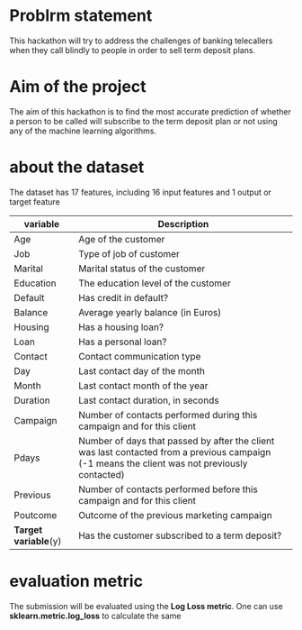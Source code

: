 
# Problrm statement             
This hackathon will try to address the challenges of banking telecallers when they call blindly to people in order to sell term deposit plans.

# Aim of the project   
The aim of this hackathon is to find the most accurate prediction of whether a person to be called will subscribe to the term deposit plan or not using any of the machine learning algorithms.

# about the dataset           
The dataset has 17 features, including 16 input features and 1 output or target feature

variable | Description|      
------------| -------------|
Age| Age of the customer
Job| Type of job of customer
Marital| Marital status of the customer
Education| The education level of the customer
Default| Has credit in default?
Balance| Average yearly balance (in Euros)
Housing| Has a housing loan?
Loan| Has a personal loan?
Contact| Contact communication type
Day| Last contact day of the month
Month| Last contact month of the year
Duration| Last contact duration, in seconds
Campaign| Number of contacts performed during this campaign and for this client
Pdays| Number of days that passed by after the client was last contacted from a previous campaign (-1 means the client was not previously contacted)
Previous| Number of contacts performed before this campaign and for this client|
Poutcome| Outcome of the previous marketing campaign|
**Target variable**(y)| Has the customer subscribed to a term deposit?|

# evaluation metric           
The submission will be evaluated using the **Log Loss metric**. One can use **sklearn.metric.log_loss** to calculate the same
